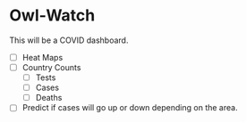 # Owl-Watch

This will be a COVID dashboard.

- [ ] Heat Maps
- [ ] Country Counts 
  - [ ] Tests
  - [ ] Cases
  - [ ] Deaths
- [ ] Predict if cases will go up or down depending on the area. 
